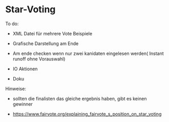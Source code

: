# Star-Voting


To do:
- XML Datei für mehrere Vote Beispiele
- Grafische Darstellung am Ende
- Am ende checken wenn nur zwei kanidaten eingelesen werden( Instant runoff ohne Vorauswahl)
- IO Aktionen


- Doku





Hinweise:
- sollten die finalisten das gleiche ergebnis haben, gibt es keinen gewinner


- https://www.fairvote.org/explaining_fairvote_s_position_on_star_voting
